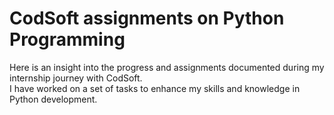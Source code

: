 # CodSoft assignments on Python Programming

Here is an insight into the progress and assignments documented during my internship journey with CodSoft.
</br>
I have worked on a set of tasks to enhance my skills and knowledge in Python development.

